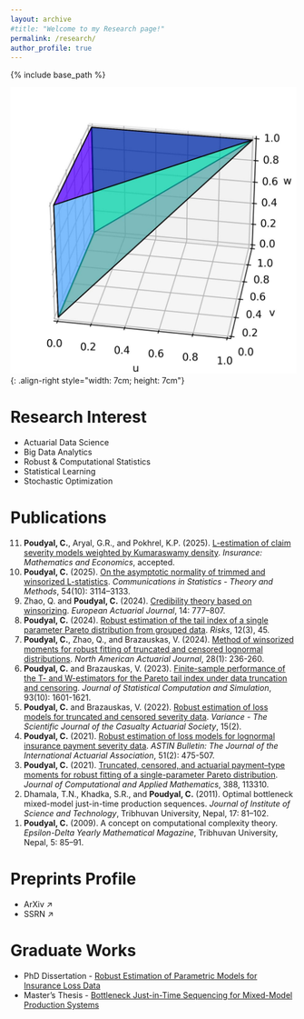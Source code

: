 ```yaml
---
layout: archive
#title: "Welcome to my Research page!"
permalink: /research/
author_profile: true
---
```


{% include base_path %}

![A Pyramid](/images/pyramid3.jpg){: .align-right style="width: 7cm; height: 7cm"}

<!-- 
<div style="position: relative; width: 100%;">
  <img src="/images/pyramid2.png" alt="Description of image" style="position: absolute; left: 60%; width: 7cm; height: 7cm;">
</div>
-->

Research Interest
=====
- Actuarial Data Science
- Big Data Analytics
- Robust & Computational Statistics
- Statistical Learning
- Stochastic Optimization

Publications
=====
<!--
In .html
-->

<ol reversed>
  <li><strong>Poudyal, C.</strong>, Aryal, G.R., and Pokhrel, K.P. (2025). <a href="https://doi.org/10.1016/j.insmatheco.2025.103134">L-estimation of claim severity models weighted by Kumaraswamy density</a>. <em>Insurance: Mathematics and Economics</em>, accepted.</li>
  <li><strong>Poudyal, C.</strong> (2025). <a href="https://doi.org/10.1080/03610926.2024.2384566">On the asymptotic normality of trimmed and winsorized L-statistics</a>. <em>Communications in Statistics - Theory and Methods</em>, 54(10): 3114–3133.</li>
  <li>Zhao, Q. and <strong>Poudyal, C.</strong> (2024). <a href="https://doi.org/10.1007/s13385-024-00391-7">Credibility theory based on winsorizing</a>. <em>European Actuarial Journal</em>, 14: 777–807.</li>
  <li><strong>Poudyal, C.</strong> (2024). <a href="https://doi.org/10.3390/risks12030045">Robust estimation of the tail index of a single parameter Pareto distribution from grouped data</a>. <em>Risks</em>, 12(3), 45.</li>
  <li><strong>Poudyal, C.</strong>, Zhao, Q., and Brazauskas, V. (2024). <a href="https://doi.org/10.1080/10920277.2023.2183869">Method of winsorized moments for robust fitting of truncated and censored lognormal distributions</a>. <em>North American Actuarial Journal</em>, 28(1): 236-260.</li>
  <li><strong>Poudyal, C.</strong> and Brazauskas, V. (2023). <a href="https://doi.org/10.1080/00949655.2022.2146114">Finite-sample performance of the T- and W-estimators for the Pareto tail index under data truncation and censoring</a>. <em>Journal of Statistical Computation and Simulation</em>, 93(10): 1601-1621.</li>
  <li><strong>Poudyal, C.</strong> and Brazauskas, V. (2022). <a href="https://variancejournal.org/article/38334-robust-estimation-of-loss-models-for-truncated-and-censored-severity-data">Robust estimation of loss models for truncated and censored severity data</a>. <em>Variance - The Scientific Journal of the Casualty Actuarial Society</em>, 15(2).</li>
  <li><strong>Poudyal, C.</strong> (2021). <a href="https://doi.org/10.1017/asb.2021.4">Robust estimation of loss models for lognormal insurance payment severity data</a>. <em>ASTIN Bulletin: The Journal of the International Actuarial Association</em>, 51(2): 475-507.</li>
  <li><strong>Poudyal, C.</strong> (2021). <a href="https://doi.org/10.1016/j.cam.2020.113310">Truncated, censored, and actuarial payment–type moments for robust fitting of a single-parameter Pareto distribution</a>. <em>Journal of Computational and Applied Mathematics</em>, 388, 113310.</li>
  <li>Dhamala, T.N., Khadka, S.R., and <strong>Poudyal, C.</strong> (2011). Optimal bottleneck mixed-model just-in-time production sequences. <em>Journal of Institute of Science and Technology</em>, Tribhuvan University, Nepal, 17: 81–102.</li>
  <li><strong>Poudyal, C.</strong> (2009). A concept on computational complexity theory. <em>Epsilon-Delta Yearly Mathematical Magazine</em>, Tribhuvan University, Nepal, 5: 85–91.</li>
</ol>

<!--
Preprints
=====
- **Poudyal, C.** (2024). Asymptotic equivalency of two different approaches of L-statistics. [arXiv:2402.07406](https://arxiv.org/abs/2402.07406)
-->

Preprints Profile
=====
- <a href="http://arxiv.org/a/poudyal_c_1" target="_blank" style="text-decoration: none;">ArXiv &#8599;</a>
- <a href="https://papers.ssrn.com/sol3/cf_dev/AbsByAuth.cfm?per_id=5094613" target="_blank" style="text-decoration: none;">SSRN &#8599;</a>

Graduate Works
=====
- PhD Dissertation - [Robust Estimation of Parametric Models for Insurance Loss Data](https://www.proquest.com/docview/2108720338/)
- Master’s Thesis - [Bottleneck Just-in-Time Sequencing for Mixed-Model Production Systems](https://elibrary.tucl.edu.np/handle/123456789/6243)
